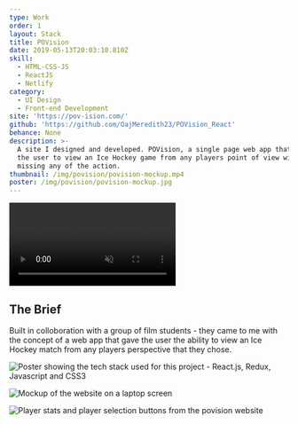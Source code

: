```yaml
---
type: Work
order: 1
layout: Stack
title: POVision
date: 2019-05-13T20:03:10.810Z
skill:
  - HTML-CSS-JS
  - ReactJS
  - Netlify
category:
  - UI Design
  - Front-end Development
site: 'https://pov-ision.com/'
github: 'https://github.com/OajMeredith23/POVision_React'
behance: None
description: >-
  A site I designed and developed. POVision, a single page web app that allows
  the user to view an Ice Hockey game from any players point of view without
  missing any of the action. 
thumbnail: /img/povision/povision-mockup.mp4
poster: /img/povision/povision-mockup.jpg
---
```

  <div class="work-image-video">
    <video autoplay loop muted playsinline src="/img/povision/loading-vid.mov"></video>
  </div> 

## The Brief

Built in colloboration with a group of film students - they came to me with the concept of a web app that gave the user the ability to view an Ice Hockey match from any players perspective that they chose. 



![Poster showing the tech stack used for this project - React.js, Redux, Javascript and CSS3](/img/research-stats.jpg "Poster showing the tech stack used for this project - React.js, Redux, Javascript and CSS3")

![Mockup of the website on a laptop screen](/img/laptop.jpg "Mockup of the website on a laptop screen")

![Player stats and player selection buttons from the povision website](/img/player-stats.jpg "Player stats and player selection buttons from the povision website")
